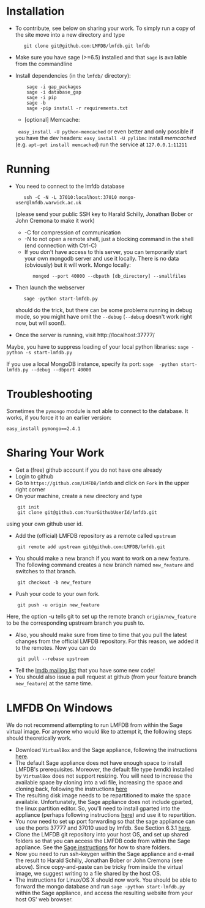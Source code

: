 Installation
============

* To contribute, see below on sharing your work. To simply run a copy of the site move into a new directory and type
  ```
     git clone git@github.com:LMFDB/lmfdb.git lmfdb
  ```

* Make sure you have sage (>=6.5) installed and that
  `sage` is available from the commandline

* Install dependencies (in the `lmfdb/` directory):
  ```
      sage -i gap_packages
      sage -i database_gap
      sage -i pip
      sage -b
      sage -pip install -r requirements.txt
  ```

  * [optional] Memcache:

   ` easy_install -U python-memcached` or even better and only possible if you have the dev headers: ` easy_install -U pylibmc `
   install *memcached* (e.g. ` apt-get install memcached `)
   run the service at `127.0.0.1:11211`

Running
=======

* You need to connect to the lmfdb database
  ```
     ssh -C -N -L 37010:localhost:37010 mongo-user@lmfdb.warwick.ac.uk 
  ```
  (please send your public SSH key to Harald Schilly, Jonathan Bober or John Cremona to make it work)

  * -C for compression of communication
  * -N to not open a remote shell, just a blocking command in the shell (end connection with Ctrl-C)
  * If you don't have access to this server, you can temporarily start your own mongodb server and use it locally.
    There is no data (obviously) but it will work.
    Mongo locally:
    ``` 
       mongod --port 40000 --dbpath [db_directory] --smallfiles 
    ``` 

* Then launch the webserver
  ```
     sage -python start-lmfdb.py
  ```
  should do the trick, but there can be some problems running in debug mode, so you might have omit the `--debug`
  (`--debug` doesn't work right now, but will soon!).

* Once the server is running, visit http://localhost:37777/

Maybe, you have to suppress loading of your local python libraries: `sage -python -s start-lmfdb.py`

If you use a local MongoDB instance, specify its port:  `sage  -python start-lmfdb.py --debug --dbport 40000` 

Troubleshooting
===============

Sometimes the `pymongo` module is not able to connect to the database.
It works, if you force it to an earlier version:

    easy_install pymongo==2.4.1

Sharing Your Work
=================

 * Get a (free) github account if you do not have one already
 * Login to github
 * Go to `https://github.com/LMFDB/lmfdb` and click on `Fork` in the upper right corner
 * On your machine, create a new directory and type
```
    git init
    git clone git@github.com:YourGithubUserId/lmfdb.git
```
  using your own github user id. 
 * Add the (official) LMFDB repository as a remote called `upstream`
```
    git remote add upstream git@github.com:LMFDB/lmfdb.git
```
 * You should make a new branch if you want to work on a new feature.
   The following command creates a new branch named `new_feature` and switches to that branch.
```
    git checkout -b new_feature
```
 * Push your code to your own fork.
```
    git push -u origin new_feature
```
   Here, the option -u tells git to set up the remote branch `origin/new_feature` to be the corresponding upstream
   branch you push to.
 * Also, you should make sure from time to time that you pull the latest changes from the official LMFDB repository.
   For this reason, we added it to the remotes. Now you can do
```
    git pull --rebase upstream 
```
 * Tell the [lmdb mailing list](https://groups.google.com/forum/#!forum/lmdb) that you have some new code!
 * You should also issue a pull request at github (from your feature branch `new_feature`) at the same time.

LMFDB On Windows
================

We do not recommend attempting to run LMFDB from within the Sage virtual image.
For anyone who would like to attempt it, the following steps should theoretically work.

 * Download `VirtualBox` and the Sage appliance, following the instructions [here](http://wiki.sagemath.org/SageAppliance).
 * The default Sage appliance does not have enough space to install LMFDB's prerequisites.  Moreover, the default
   file type (vmdk) installed by `VirtualBox` does not support resizing.  You will need to
   increase the available space by cloning into a vdi file, increasing the space and cloning back, following the
   instructions [here](http://stackoverflow.com/questions/11659005/how-to-resize-a-virtualbox-vmdk-file)
 * The resulting disk image needs to be repartitioned to make the space available.  Unfortunately, the Sage appliance
   does not include gparted, the linux partition editor.  So, you'll need to install gparted into the appliance
   (perhaps following instructions [here](https://gembuls.wordpress.com/2011/02/12/how-to-install-epel-repository-on-centos/))
   and use it to repartition.
 * You now need to set up port forwarding so that the sage appliance can use the ports 37777 and 37010 used by lmfdb.
   See Section 6.3.1 [here](https://www.virtualbox.org/manual/ch06.html).
 * Clone the LMFDB git repository into your host OS, and set up shared folders so that you can access
   the LMFDB code from within the Sage appliance.  See the [Sage instructions](http://wiki.sagemath.org/SageAppliance) for how to share folders.
 * Now you need to run ssh-keygen within the Sage appliance and e-mail the result to Harald Schilly, Jonathan Bober or John Cremona (see above).
   Since copy-and-paste can be tricky from inside the virtual image, we suggest writing to a file shared by the host OS.
 * The instructions for Linux/OS X should now work.  You should be able to forward the mongo database and run `sage -python start-lmfdb.py` within the Sage appliance,
   and access the resulting website from your host OS' web browser.
